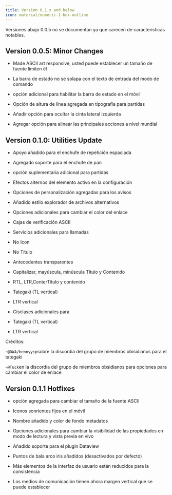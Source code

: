 ```yaml
---
title: Version 0.1.x and below
icon: material/numeric-1-box-outline
---
```


Versiones abajo 0.0.5 no se documentan ya que carecen de características notables.

## Version 0.0.5: Minor Changes

- Made ASCII art responsive, usted puede establecer un tamaño de fuente limiten él

- La barra de estado no se solapa con el texto de entrada del modo de comando

- opción adicional para habilitar la barra de estado en el móvil

- Opción de altura de línea agregada en tipografía para partidas

- Añadir opción para ocultar la cinta lateral izquierda

- Agregar opción para alinear las principales acciones a nivel mundial

## Version 0.1.0: Utilities Update

- Apoyo añadido para el enchufe de repetición espaciada

- Agregado soporte para el enchufe de pan

- opción suplementaria adicional para partidas

- Efectos alternos del elemento activo en la configuración

- Opciones de personalización agregadas para los avisos

- Añadido estilo explorador de archivos alternativos

- Opciones adicionales para cambiar el color del enlace

- Cajas de verificación ASCII

- Servicios adicionales para llamadas

- No Icon

- No Título

- Antecedentes transparentes

- Capitalizar, mayúscula, minúscula Título y Contenido

- RTL, LTR,CenterTítulo y contenido

- Tategaki (TL vertical)

- LTR vertical

- Cisclases adicionales para

- Tategaki (TL vertical)

- LTR vertical

Créditos:

-`@OWA/bennyyip`sobre la discordia del grupo de miembros obisidianos para el tategaki

-`@Tuck`en la discordia del grupo de miembros obsidianos para opciones para cambiar el color de enlace

## Version 0.1.1 Hotfixes

- opción agregada para cambiar el tamaño de la fuente ASCII

- Iconos sonrientes fijos en el móvil

- Nombre añadido y color de fondo metadatos

- Opciones adicionales para cambiar la visibilidad de las propiedades en modo de lectura y vista previa en vivo

- Añadido soporte para el plugin Dataview

- Puntos de bala arco iris añadidos (desactivados por defecto)

- Más elementos de la interfaz de usuario están reducidos para la consistencia

- Los medios de comunicación tienen ahora margen vertical que se puede establecer


